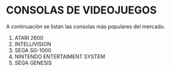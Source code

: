 # CONSOLAS DE VIDEOJUEGOS

A continuación se listan las consolas más populares del mercado.

1. ATARI 2600
2. INTELLIVISION
3. SEGA SG-1000
4. NINTENDO ENTERTAIMENT SYSTEM
5. SEGA GENESIS

